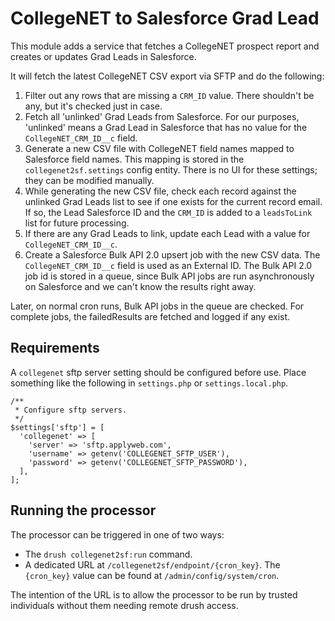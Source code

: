 # CollegeNET to Salesforce Grad Lead

This module adds a service that fetches a CollegeNET prospect report and creates or updates Grad Leads in Salesforce.

It will fetch the latest CollegeNET CSV export via SFTP and do the following:

1. Filter out any rows that are missing a `CRM_ID` value. There shouldn't be any, but it's checked just in case.
2. Fetch all 'unlinked' Grad Leads from Salesforce. For our purposes, 'unlinked' means a Grad Lead in Salesforce that has no value for the `CollegeNET_CRM_ID__c` field.
3. Generate a new CSV file with CollegeNET field names mapped to Salesforce field names. This mapping is stored in the `collegenet2sf.settings` config entity. There is no UI for these settings; they can be modified manually.
4. While generating the new CSV file, check each record against the unlinked Grad Leads list to see if one exists for the current record email. If so, the Lead Salesforce ID and the `CRM_ID` is added to a `leadsToLink` list for future processing.
5. If there are any Grad Leads to link, update each Lead with a value for `CollegeNET_CRM_ID__c`.
6. Create a Salesforce Bulk API 2.0 upsert job with the new CSV data. The `CollegeNET_CRM_ID__c` field is used as an External ID. The Bulk API 2.0 job id is stored in a queue, since Bulk API jobs are run asynchronously on Salesforce and we can't know the results right away.

Later, on normal cron runs, Bulk API jobs in the queue are checked. For complete jobs, the failedResults are fetched and logged if any exist.

## Requirements

A `collegenet` sftp server setting should be configured before use. Place something like the following in `settings.php` or `settings.local.php`.

```
/**
 * Configure sftp servers.
 */
$settings['sftp'] = [
  'collegenet' => [
    'server' => 'sftp.applyweb.com',
    'username' => getenv('COLLEGENET_SFTP_USER'),
    'password' => getenv('COLLEGENET_SFTP_PASSWORD'),
  ],
];
```

## Running the processor

The processor can be triggered in one of two ways:

- The `drush collegenet2sf:run` command.
- A dedicated URL at `/collegenet2sf/endpoint/{cron_key}`. The `{cron_key}` value can be found at `/admin/config/system/cron`.

The intention of the URL is to allow the processor to be run by trusted individuals without them needing remote drush access.
